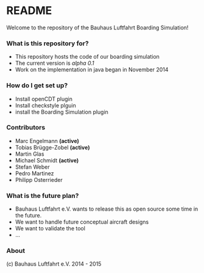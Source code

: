 # README #

Welcome to the repository of the Bauhaus Luftfahrt Boarding Simulation! 

### What is this repository for? ###

* This repository hosts the code of our boarding simulation
* The current version is *alpha 0.1*
* Work on the implementation in java began in November 2014

### How do I get set up? ###

* Install openCDT plugin 
* Install checkstyle plguin
* install the Boarding Simulation plugin 


### Contributors ###

* Marc Engelmann **(active)**
* Tobias Brügge-Zobel **(active)**
* Martin Glas
* Michael Schmidt **(active)**
* Stefan Weber
* Pedro Martinez
* Philipp Osterrieder

### What is the future plan? ###

* Bauhaus Luftfahrt e.V. wants to release this as open source some time in the future.
* We want to handle future conceptual aircraft designs
* We want to validate the tool 
* ...

### About ###

(c) Bauhaus Luftfahrt e.V. 2014 - 2015